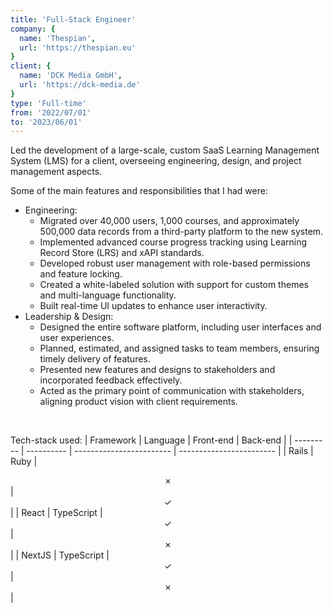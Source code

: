 ```yaml
---
title: 'Full-Stack Engineer'
company: {
  name: 'Thespian',
  url: 'https://thespian.eu'
}
client: {
  name: 'DCK Media GmbH',
  url: 'https://dck-media.de'
}
type: 'Full-time'
from: '2022/07/01'
to: '2023/06/01'
---
```

Led the development of a large-scale, custom SaaS Learning Management System (LMS) for a client, overseeing engineering, design, and project management aspects.

Some of the main features and responsibilities that I had were:
- Engineering:
  - Migrated over 40,000 users, 1,000 courses, and approximately 500,000 data records from a third-party platform to the new system.
  - Implemented advanced course progress tracking using Learning Record Store (LRS) and xAPI standards.
  - Developed robust user management with role-based permissions and feature locking.
  - Created a white-labeled solution with support for custom themes and multi-language functionality.
  - Built real-time UI updates to enhance user interactivity.
- Leadership & Design:
  - Designed the entire software platform, including user interfaces and user experiences.
  - Planned, estimated, and assigned tasks to team members, ensuring timely delivery of features.
  - Presented new features and designs to stakeholders and incorporated feedback effectively.
  - Acted as the primary point of communication with stakeholders, aligning product vision with client requirements.

<br />

Tech-stack used:
| Framework | Language   | Front-end                | Back-end                 |
| --------- | ---------- | ------------------------ | ------------------------ |
| Rails     | Ruby       | <center>&cross;</center> | <center>&check;</center> |
| React     | TypeScript | <center>&check;</center> | <center>&cross;</center> |
| NextJS    | TypeScript | <center>&check;</center> | <center>&cross;</center> |
